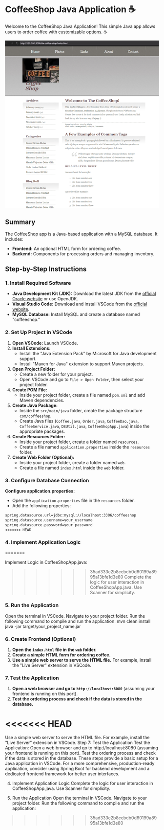 # CoffeeShop Java Application ☕

Welcome to the CoffeeShop Java Application! This simple Java app allows users to order coffee with customizable options. ☕

![The Coffee Shop](<The CoffeeShop Java Webpage Demo.png>)

## Summary

The CoffeeShop app is a Java-based application with a MySQL database. It includes:

- **Frontend:** An optional HTML form for ordering coffee.
- **Backend:** Components for processing orders and managing inventory.

## Step-by-Step Instructions

### 1. Install Required Software

- **Java Development Kit (JDK):** Download the latest JDK from the [official Oracle website](https://www.oracle.com/java/technologies/javase-downloads.html) or use OpenJDK.
- **Visual Studio Code:** Download and install VSCode from the [official website](https://code.visualstudio.com/).
- **MySQL Database:** Install MySQL and create a database named "coffeeshop."

### 2. Set Up Project in VSCode

1. **Open VSCode:** Launch VSCode.
2. **Install Extensions:**
   - Install the "Java Extension Pack" by Microsoft for Java development support.
   - Install "Maven for Java" extension to support Maven projects.
3. **Open Project Folder:**
   - Create a new folder for your project.
   - Open VSCode and go to `File > Open Folder`, then select your project folder.
4. **Create POM File:**
   - Inside your project folder, create a file named `pom.xml` and add Maven dependencies.
5. **Create Java Package:**
   - Inside the `src/main/java` folder, create the package structure `com/coffeeshop`.
   - Create Java files (`Coffee.java`, `Order.java`, `CoffeeDao.java`, `CoffeeService.java`, `DBUtil.java`, `CoffeeShopApp.java`) inside the appropriate packages.
6. **Create Resources Folder:**
   - Inside your project folder, create a folder named `resources`.
   - Create a file named `application.properties` inside the `resources` folder.
7. **Create Web Folder (Optional):**
   - Inside your project folder, create a folder named `web`.
   - Create a file named `index.html` inside the `web` folder.

### 3. Configure Database Connection

**Configure application.properties:**

- Open the `application.properties` file in the `resources` folder.
- Add the following properties:

```properties
spring.datasource.url=jdbc:mysql://localhost:3306/coffeeshop
spring.datasource.username=your_username
spring.datasource.password=your_password
<<<<<<< HEAD
```

### 4. Implement Application Logic
=======

Implement Logic in CoffeeShopApp.java:
>>>>>>> 35ad333c2b8cebdb0d60199a8995a13bfe1d3e80
Complete the logic for user interaction in CoffeeShopApp.java. Use Scanner for simplicity.

### 5. Run the Application
Open the terminal in VSCode.
Navigate to your project folder.
Run the following command to compile and run the application:
mvn clean install
java -jar target/your_project_name.jar

### 6. Create Frontend (Optional)

1. **Open the `index.html` file in the `web` folder.**
2. **Create a simple HTML form for ordering coffee.**
3. **Use a simple web server to serve the HTML file.** For example, install the "Live Server" extension in VSCode.

### 7. Test the Application

1. **Open a web browser and go to `http://localhost:8080`** (assuming your frontend is running on this port).
2. **Test the ordering process and check if the data is stored in the database.**


<<<<<<< HEAD
=======
Use a simple web server to serve the HTML file. For example, install the "Live Server" extension in VSCode.
Step 7: Test the Application
Test the Application:
Open a web browser and go to http://localhost:8080 (assuming your frontend is running on this port).
Test the ordering process and check if the data is stored in the database.
These steps provide a basic setup for a Java application in VSCode. For a more comprehensive, production-ready application, consider using Spring Boot for backend development and a dedicated frontend framework for better user interfaces.




4. Implement Application Logic
Complete the logic for user interaction in CoffeeShopApp.java. Use Scanner for simplicity.

5. Run the Application
Open the terminal in VSCode.
Navigate to your project folder.
Run the following command to compile and run the application:
>>>>>>> 35ad333c2b8cebdb0d60199a8995a13bfe1d3e80
